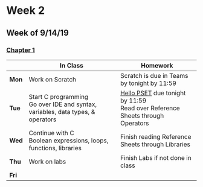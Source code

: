 <meta http-equiv="refresh" content="300"/>

# Week 2

## Week of 9/14/19 

### [Chapter 1](/ap/curriculum/1)

  |       |In Class               |Homework   |
  |-------|---------              |---------  |
  |**Mon**|Work on Scratch |Scratch is due in Teams by tonight by 11:59 |
  |**Tue**|Start C programming<br>Go over IDE and syntax, variables, data types, & operators |[Hello PSET](\ap\psets\hello) due tonight by 11:59<br>Read over Reference Sheets through Operators |
  |**Wed**|Continue with C<br>Boolean expressions, loops, functions, libraries |Finish reading Reference Sheets through Libraries |
  |**Thu**|Work on labs |Finish Labs if not done in class |
  |**Fri**| | |


<!-- 
**Wed:** Continue with C - Boolean expressions, loops, functions, libraries
    - Read over reference sheets through Loops & watch the [lecture video for chapter 1](https://video.cs50.net/2018/fall/lectures/1?t=15m58s) starting at this link and going through User Input at appx 50 minutes
**Thu:** Make sure to watch the video above, and Get [Fahrenheit](https://docs.cs50.net/2019/ap/problems/fahrenheit/fahrenheit.html) done for Monday
**Fri:**  -->